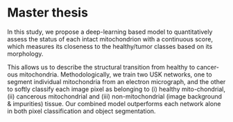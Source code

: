# Master thesis 
In this study, we propose a deep-learning based model to quantitatively assess the status
of each intact mitochondrion with a continuous score, which measures
its closeness to the healthy/tumor classes based on its morphology. 

This allows us to describe the structural transition from healthy to cancer-
ous mitochondria. Methodologically, we train two USK networks, one to segment 
individual mitochondria from an electron micrograph, and the other to softly 
classify each image pixel as belonging to (i) healthy mito-chondrial, (ii) cancerous mitochondrial and (iii) non-mitochondrial (image background & impurities) tissue. 
Our combined model outperforms each network alone in both pixel classification and object segmentation.
